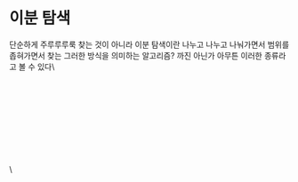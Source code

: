 # 이분 탐색

단순하게 주루루루룩 찾는 것이 아니라 이분 탐색이란 나누고 나누고 나눠가면서 범위를 좁혀가면서 찾는 그러한 방식을 의미하는 알고리즘? 까진 아닌가 아무튼 이러한 종류라고 볼 수 있다\


\
\
\
\
\
\
\
\
\
\
